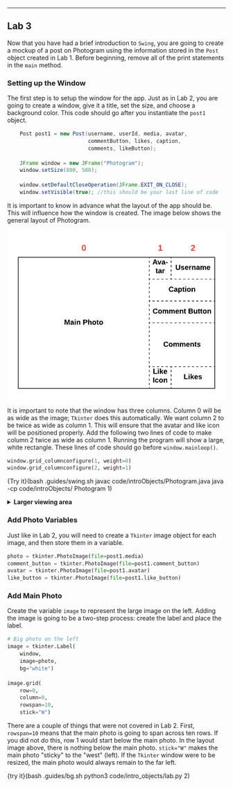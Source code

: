 ----------

## Lab 3

Now that you have had a brief introduction to `Swing`, you are going to create a mockup of a post on Photogram using the information stored in the `Post` object created in Lab 1. Before beginning, remove all of the print statements in the `main` method.

### Setting up the Window

The first step is to setup the window for the app. Just as in Lab 2, you are going to create a window, give it a title, set the size, and choose a background color. This code should go after you instantiate the `post1` object.

```java
    Post post1 = new Post(username, userId, media, avatar,
                          commentButton, likes, caption,
                          comments, likeButton);

    JFrame window = new JFrame("Photogram");
    window.setSize(800, 500);
    
    window.setDefaultCloseOperation(JFrame.EXIT_ON_CLOSE);
    window.setVisible(true); //this should be your last line of code
```

It is important to know in advance what the layout of the app should be. This will influence how the window is created. The image below shows the general layout of Photogram.

![Photogram Layout](.guides/img/intro/photogram-layout.png)

It is important to note that the window has three columns. Column 0 will be as wide as the image; `Tkinter` does this automatically. We want column 2 to be twice as wide as column 1. This will ensure that the avatar and like icon will be positioned properly. Add the following two lines of code to make column 2 twice as wide as column 1. Running the program will show a large, white rectangle. These lines of code should go before `window.mainloop()`.

```python
window.grid_columnconfigure(1, weight=0)
window.grid_columnconfigure(2, weight=1)
```

{Try it}(bash .guides/swing.sh javac code/introObjects/Photogram.java java -cp code/introObjects/ Photogram 1)

<details>
  <summary><strong>Larger viewing area</strong></summary>
  Click the blue triangle icon to open the <code>Tkinter</code> project in a new tab. You can leave this tab open. Each time you click a <code>TRY IT</code> button, the tab will update with the latest version of your project.
</details>

### Add Photo Variables

Just like in Lab 2, you will need to create a `Tkinter` image object for each image, and then store them in a variable.

```python
photo = tkinter.PhotoImage(file=post1.media)
comment_button = tkinter.PhotoImage(file=post1.comment_button)
avatar = tkinter.PhotoImage(file=post1.avatar)
like_button = tkinter.PhotoImage(file=post1.like_button)
```

### Add Main Photo

Create the variable `image` to represent the large image on the left. Adding the image is going to be a two-step process: create the label and place the label. 

```python
# Big photo on the left
image = tkinter.Label(
	window,
	image=photo,
	bg="white")

image.grid(
	row=0,
	column=0,
	rowspan=10,
	stick="W")
```

There are a couple of things that were not covered in Lab 2. First, `rowspan=10` means that the main photo is going to span across ten rows. If you did not do this, row 1 would start below the main photo. In the layout image above, there is nothing below the main photo. `stick="W"` makes the main photo "sticky" to the "west" (left). If the `Tkinter` window were to be resized, the main photo would always remain to the far left.

{try it}(bash .guides/bg.sh python3 code/intro_objects/lab.py 2)
